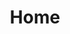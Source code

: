 ---
title: Home
home: true
heroImage: /vuopress-logo.svg
heroText: Design the New
tagline: Not your average designer
actionText: See My Projects →
actionLink: /projects/
features:
- 
    title: Consulting
    details: I provide identity and design development services across the spectrum. From creating design comps and creating design systems to building web applications.
- 
    title: Speaking
    details: I have spoken on various topics on graphic design and best practices. I'm always creating new topics as well, so please reach out if you'd like me to speak at your event!
- 
    title: Education
    details: I have experience teaching groups of various sizes and skillsets. Whether it's designing graphic identities, web design or some other topic, let's learn together!
footer: © uouo 2019. Made with VuePress.
---